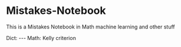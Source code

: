 # Mistakes-Notebook
This is a Mistakes Notebook in Math machine learning and other stuff

Dict: 
--- Math:
        Kelly criterion 
